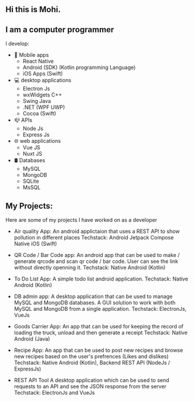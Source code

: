Hi this is Mohi.
--------------
## I am a computer programmer 

I develop:
- 📱 Mobile apps
  - React Native
  - Android (SDK) (Kotlin programming Language)
  - iOS Apps (Swift)
- 💻 desktop applications 
  - Electron Js 
  - wxWidgets C++
  - Swing Java 
  - .NET (WPF UWP)
  - Cocoa (Swift)
- 📪 APIs
  - Node Js
  - Express Js 
- 🌐 web applications
  - Vue JS 
  - Nuxt JS
- 🛢 Databases 
  - MySQL 
  - MongoDB
  - SQLite
  - MsSQL
 
 ## My Projects: 
 Here are some of my projects I have worked on as a developer 
 
 - Air quality App:
 An android applictaion that uses a REST API to show pollution in different places
 Techstack: Android Jetpack Compose 
            Native iOS (Swift)
 
 - QR Code / Bar Code app:
 An android app that can be used to make / generate qrcode and scan qr code / bar code. User can see the link without directly openning it. 
 Techstack: Native Android (Kotlin)
 
- To Do List App:
  A simple todo list android application.
  Techstack: Native Android (Kotlin)
  

- DB admin app:
  A desktop application that can be used to manage MySQL and MongoDB databases. A GUI solution to work with both MySQL and MongoDB from a single      application.
  Techstack: ElectronJs, VueJs
  
- Goods Carrier App:
  An app that can be used for keeping the record of loading the truck, unload and then generate a receipt 
  Techstack: Native Android (Java)
  
- Recipe App:
  An app that can be used to post new recipes and browse new recipes based on the user's prefrences (Likes and dislikes)
  Techstack: Native Android (Kotlin), Backend REST API (NodeJs / ExpressJs)
  
- REST API Tool 
  A desktop application which can be used to send requests to an API and see the JSON response from the server
  Techstack: ElectronJs and VueJs








<!---
mohi0/mohi0 is a ✨ special ✨ repository because its `README.md` (this file) appears on your GitHub profile.
You can click the Preview link to take a look at your changes.
--->
